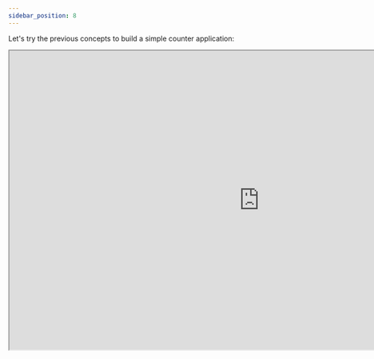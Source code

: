 ```yaml
---
sidebar_position: 8
---
```


Let's try the previous concepts to build a simple counter application:
<iframe 
  width="1000px"
  height="600px"
  src="https://stackblitz.com/edit/hermes-counter?embed=1&file=src%2FApp.jsx"
/>
